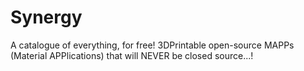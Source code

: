 Synergy
=======

A catalogue of everything, for free! 3DPrintable open-source MAPPs (Material APPlications) that will NEVER be closed source...!